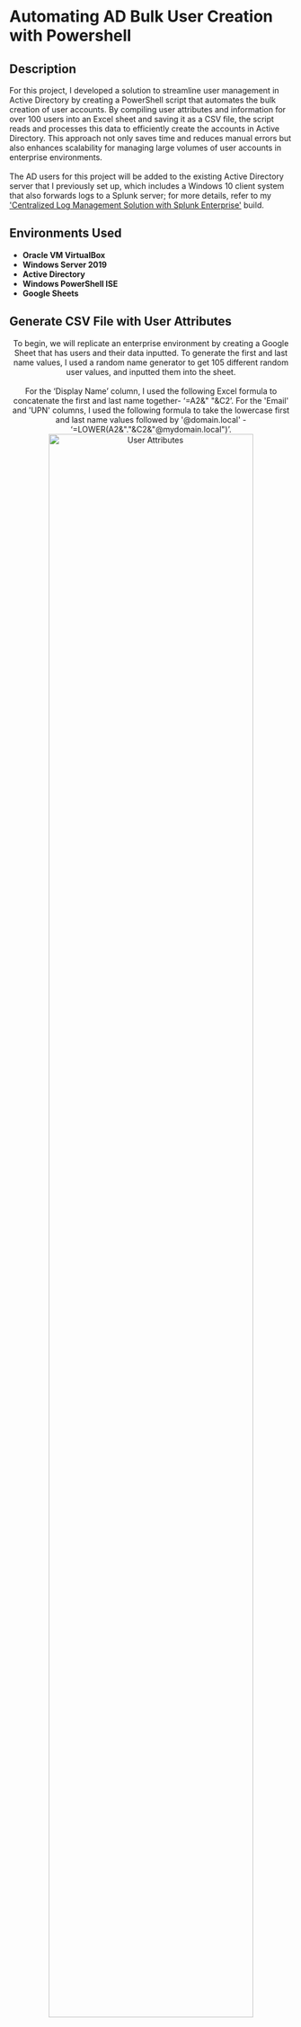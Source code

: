 <h1>Automating AD Bulk User Creation with Powershell</h1>
  
<h2>Description</h2>
For this project, I developed a solution to streamline user management in Active Directory by creating a PowerShell script that automates the bulk creation of user accounts. By compiling user attributes and information for over 100 users into an Excel sheet and saving it as a CSV file, the script reads and processes this data to efficiently create the accounts in Active Directory. This approach not only saves time and reduces manual errors but also enhances scalability for managing large volumes of user accounts in enterprise environments. 
<br /> 
<br />
The AD users for this project will be added to the existing Active Directory server that I previously set up, which includes a Windows 10 client system that also forwards logs to a Splunk server; for more details, refer to my <a href="https://github.com/hibahmad30/SplunkConfig">'Centralized Log Management Solution with Splunk Enterprise'</a> build. 

<h2>Environments Used </h2>

- <b>Oracle VM VirtualBox</b>
- <b>Windows Server 2019</b>
- <b>Active Directory</b>
- <b>Windows PowerShell ISE</b>
- <b>Google Sheets</b>

<h2>Generate CSV File with User Attributes</h2> 

<p align="center">
To begin, we will replicate an enterprise environment by creating a Google Sheet that has users and their data inputted. To generate the first and last name values, I used a random name generator to get 105 different random user values, and inputted them into the sheet. 
<br/>
<br/>  
For the ‘Display Name’ column, I used the following Excel formula to concatenate the first and last name together- ‘=A2&" "&C2’. For the 'Email' and 'UPN' columns, I used the following formula to take the lowercase first and last name values followed by '@domain.local' - ‘=LOWER(A2&"."&C2&"@mydomain.local")’.
<img src="https://i.imgur.com/ZJDh0m6.png" alt="User Attributes" height=85% width=85%/>
 <br/>
 <br/>  
I assigned each user a default password, and specifed the OU and DC values for the Powershell script to read. As depicted below, more specific user information such as address, telephone number, and job title can be added as well for automated user provisioning. 
<br/>
 <br/> 
<img src="https://i.imgur.com/0Eb9u6n.png" alt="More User Attributes"/>
<br/>
 <br/> 
Once the desired values are entered, naviagate to 'File > Download > Comma Separated Values (.csv)' to download the sheet as a CSV file. 
 <br/>
 <br/>
<img src="https://i.imgur.com/PEX0fcI.png" alt="Download CSV File" height=85% width=85%/> 
<br/>
<br/>
CSV files are plaintext files that are stored in a table format. Here is what the downloaded CSV file should look like: 
<br/> 
<br/>
<img src="https://i.imgur.com/xbLvncU.png" alt="CSV File"/>

<h2>Parse the CSV File with Powershell Script</h2> 
<p align="center">
Prior to running our Powershell script, we will navigate to our Windows Server 2019 instance in VirtualBox and create an Organizational Unit (OU) in Active Directory Users and Computers called 'Test'. This matches the defined value in our CSV file under the 'OU' column. 
<br/>
<br/>
 <img src="https://i.imgur.com/BqeTxwX.png" alt="Create Test OU"/>
  <br/>
<br/>
Next, we will run Windows PowerShell ISE as an administrator, and navigate to 'File > New' to begin writing our script.  
  <br/>
<br/>
<img src="https://i.imgur.com/3yhE4sy.png" alt="Start Powershell ISE"/>
 <br/>
 <br/>
  The script begins with the ‘Import-Module activedirectory’ line, which imports the Active Directory module. This module contains cmdlets for managing Active Directory (AD), and is necessary to run any AD-related commands.
 <br/>
 <br/>
Then, the variable ‘ADUsers’ is created, which stores the imported data from the CSV file located at ‘C:\Users\Administrator\Desktop\users.csv’ using ‘Import-Csv’. Each row in the CSV file is treated as a separate object with properties corresponding to the column headers.
 <br/>
 <br/>
The ‘foreach ($User in $ADUsers)’ line starts a ‘foreach’ loop, which iterates through each object (row) in the $ADUsers variable, which stores the imported CSV file data. 
 <br/>
 <br/>
The ‘foreach’ statement reads through the user data from each field (column) in the current row of the CSV file and assigns it to individual variables such as username, password, first name, last name, etc. For example, ‘$Username = $User.username’ assigns the ‘username’ field from the current row of the CSV to the ‘$Username’ variable. 
 <br/>
 <br/>
 <img src="https://i.imgur.com/5L2MUKu.png" alt="Powershell Script"/>
 <br/>
 <br/>
 Now that the user data is imported and stored into values, the ‘if’ block will check to see if the user already exists in AD, and will issue a subsequent warning message. The ‘else’ block will create the user if they do not already exist in AD, using the variables that were defined earlier and the imported CSV data. 
 <br/>
 <br/>
The script is set up to not require the user to change their password at logon, however since the current password is very weak and all users share the same password, this is not a security best practice, and is only configured for this practice lab environment. 
 <br/>
 <br/>
 <img src="https://i.imgur.com/gAIFg0z.png" alt="Powershell Script Continued"/>
 <br/>
 <br/>
Proceed by running the script and navigating to Active Directory Users and Computers. 
 <br/>
 <br/>
 <img src="https://i.imgur.com/BlLYv4w.png" alt="Run Powershell Script"/>
 <br/>
 <br/>
After refreshing, the users that were defined in the original Google Sheet should now be present in the 'Test' OU. After clicking on 'Properties' of a sample user, the unique attributes should also be defined: 
 <br/>
 <br/>
 <img src="https://i.imgur.com/JWcy7CO.png" alt="Confirm Users"/>
 <br/>
 <br/>
 <img src="https://i.imgur.com/MKOUSd9.png" alt="Sample User Data"/>
<h2>Key takeaways:</h2>
In this project, I built a virtualized network using Oracle’s VirtualBox to simulate a realistic IT environment. The network consisted of three primary components: a Windows client host, an Active Directory (AD) server, and a Splunk server. The setup was designed to mirror a typical small to medium-sized enterprise environment. The Windows client received its IP address dynamically via DHCP, whereas the AD and Splunk servers were assigned static IPs to ensure consistent communication across the network. This architecture enabled the implementation of robust security monitoring and log management through the use of Sysmon (System Monitor) and the Splunk Universal Forwarder.
 <br/>
 <br/>
The goal of this project was to create a controlled environment where security events could be monitored and analyzed effectively. By simulating a NAT network with dedicated roles for each system, the project provided a practical setting for understanding how enterprise networks function and how security tools like Sysmon and Splunk can be used to enhance visibility into system activities. The AD server represented a central authority for user authentication and policy enforcement, which is crucial in managing and securing network resources. The Splunk server, serving as a centralized log repository and analysis platform, demonstrated how security events can be aggregated, analyzed, and acted upon in real-time.
 <br/>
 <br/>
To build this environment, I configured Oracle VM VirtualBox to create three virtual machines: one for the Windows client, one for the AD server, and one for the Splunk server. Static IP addresses were assigned to the AD and Splunk servers to maintain their connectivity within the network, while the Windows client received a dynamic IP address. Sysmon was installed on both the Windows client and the AD server to capture detailed system activity logs, such as process creations, network connections, and file modifications. These logs were then forwarded to the Splunk server using the Splunk Universal Forwarder, a lightweight agent designed for log collection and transmission. The Splunk server aggregated these logs and provided tools for real-time monitoring and analysis, allowing for the detection of potential security threats and anomalies within the network.
 <br/>
 <br/>
By installing and configuring this build, I gained practical experience in setting up and managing virtualized environments, configuring network settings, and deploying security monitoring tools. This project enhanced my understanding of how enterprise networks operate and how critical security tools can be integrated to improve network visibility and incident response capabilities. This project not only reinforced my technical skills but also provided insights into the operational and security challenges faced by modern IT infrastructures.
<p align="center">
<!--
 ```diff
- text in red
+ text in green
! text in orange
# text in gray
@@ text in purple (and bold)@@
```
--!>

